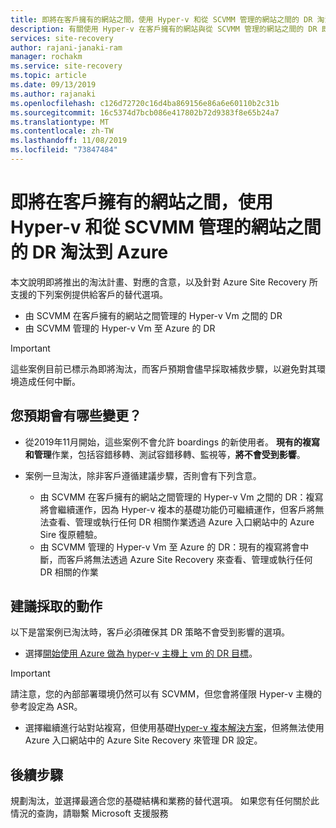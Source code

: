 ```yaml
---
title: 即將在客戶擁有的網站之間，使用 Hyper-v 和從 SCVMM 管理的網站之間的 DR 淘汰到 Azure |Microsoft Docs
description: 有關使用 Hyper-v 在客戶擁有的網站與從 SCVMM 管理的網站之間的 DR 即將淘汰的詳細資料，以及其他選項
services: site-recovery
author: rajani-janaki-ram
manager: rochakm
ms.service: site-recovery
ms.topic: article
ms.date: 09/13/2019
ms.author: rajanaki
ms.openlocfilehash: c126d72720c16d4ba869156e86a6e60110b2c31b
ms.sourcegitcommit: 16c5374d7bcb086e417802b72d9383f8e65b24a7
ms.translationtype: MT
ms.contentlocale: zh-TW
ms.lasthandoff: 11/08/2019
ms.locfileid: "73847484"
---
```

# <a name="upcoming-deprecation-of-dr-between-customer-owned-sites-using-hyper-v-and-between-sites-managed-by-scvmm-to-azure"></a>即將在客戶擁有的網站之間，使用 Hyper-v 和從 SCVMM 管理的網站之間的 DR 淘汰到 Azure

本文說明即將推出的淘汰計畫、對應的含意，以及針對 Azure Site Recovery 所支援的下列案例提供給客戶的替代選項。 

- 由 SCVMM 在客戶擁有的網站之間管理的 Hyper-v Vm 之間的 DR 
- 由 SCVMM 管理的 Hyper-v Vm 至 Azure 的 DR

> [!IMPORTANT]
> 這些案例目前已標示為即將淘汰，而客戶預期會儘早採取補救步驟，以避免對其環境造成任何中斷。 
 

## <a name="what-changes-should-you-expect"></a>您預期會有哪些變更？

- 從2019年11月開始，這些案例不會允許 boardings 的新使用者。 **現有的複寫和管理**作業，包括容錯移轉、測試容錯移轉、監視等，**將不會受到影響**。

- 案例一旦淘汰，除非客戶遵循建議步驟，否則會有下列含意。

    - 由 SCVMM 在客戶擁有的網站之間管理的 Hyper-v Vm 之間的 DR：複寫將會繼續運作，因為 Hyper-v 複本的基礎功能仍可繼續運作，但客戶將無法查看、管理或執行任何 DR 相關作業透過 Azure 入口網站中的 Azure Sire 復原體驗。 
    - 由 SCVMM 管理的 Hyper-v Vm 至 Azure 的 DR：現有的複寫將會中斷，而客戶將無法透過 Azure Site Recovery 來查看、管理或執行任何 DR 相關的作業


## <a name="recommended-actions-to-be-taken"></a>建議採取的動作

以下是當案例已淘汰時，客戶必須確保其 DR 策略不會受到影響的選項。 

- 選擇[開始使用 Azure 做為 hyper-v 主機上 vm 的 DR 目標](hyper-v-azure-tutorial.md)。

> [!IMPORTANT]
> 請注意，您的內部部署環境仍然可以有 SCVMM，但您會將僅限 Hyper-v 主機的參考設定為 ASR。

- 選擇繼續進行站對站複寫，但使用基礎[Hyper-v 複本解決方案](https://docs.microsoft.com/windows-server/virtualization/hyper-v/manage/set-up-hyper-v-replica)，但將無法使用 Azure 入口網站中的 Azure Site Recovery 來管理 DR 設定。 


## <a name="next-steps"></a>後續步驟
規劃淘汰，並選擇最適合您的基礎結構和業務的替代選項。 如果您有任何關於此情況的查詢，請聯繫 Microsoft 支援服務

